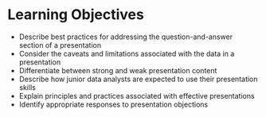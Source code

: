 # Learning Objectives
- Describe best practices for addressing the question-and-answer section of a presentation
- Consider the caveats and limitations associated with the data in a presentation
- Differentiate between strong and weak presentation content
- Describe how junior data analysts are expected to use their presentation skills
- Explain principles and practices associated with effective presentations
- Identify appropriate responses to presentation objections

